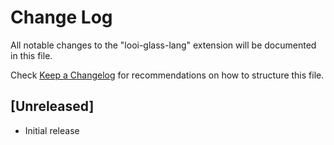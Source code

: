 # Change Log

All notable changes to the "looi-glass-lang" extension will be documented in this file.

Check [Keep a Changelog](http://keepachangelog.com/) for recommendations on how to structure this file.

## [Unreleased]

- Initial release